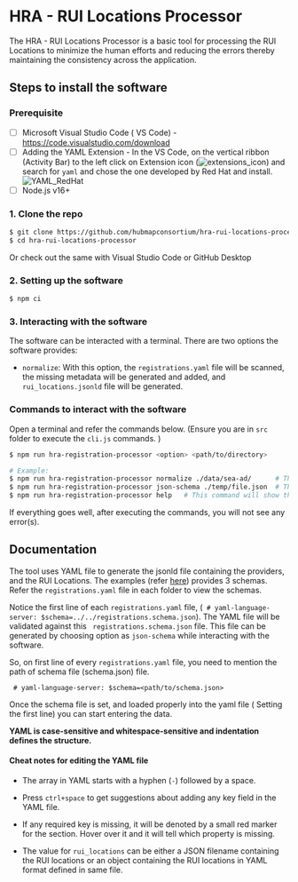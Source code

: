 # HRA - RUI  Locations Processor

The HRA - RUI Locations Processor is a basic tool for processing the RUI Locations to minimize the human efforts and reducing the errors thereby maintaining the consistency across the application.

## Steps to install the software

### Prerequisite

- [ ] Microsoft Visual Studio Code ( VS Code) - https://code.visualstudio.com/download
- [ ] Adding the YAML Extension - In the VS Code, on the vertical ribbon (Activity Bar) to the left click on Extension icon (![extensions_icon](https://github.com/hubmapconsortium/hra-rui-locations-processor/assets/88348124/9c2a58f6-d292-40cf-baf4-dae371c0f015)) and search for ```yaml``` and chose the one developed by Red Hat and install. 
    ![YAML_RedHat](https://github.com/hubmapconsortium/hra-rui-locations-processor/assets/88348124/9e88d2c7-b412-4f4f-9eff-6139b05d3fdf)
- [ ] Node.js v16+

### 1. Clone the repo

```bash
$ git clone https://github.com/hubmapconsortium/hra-rui-locations-processor.git
$ cd hra-rui-locations-processor
```

Or check out the same with Visual Studio Code or GitHub Desktop

### 2. Setting up the software

```bash
$ npm ci
```

### 3. Interacting with the software 

The software can be interacted with a terminal. There are two options the software provides:

- ```normalize```: With this option, the  ```registrations.yaml``` file will be scanned, the missing metadata will be generated and added, and ```rui_locations.jsonld``` file will be generated.

### Commands to interact with the software

​Open a terminal and refer the commands below. (Ensure you are in ```src``` folder to execute the ```cli.js``` commands. )

```bash
$ npm run hra-registration-processor <option> <path/to/directory>

# Example:
$ npm run hra-registration-processor normalize ./data/sea-ad/      # This command will normalize the registrations.yaml file. It will search for the file in '.data/sea-ad/' folder.
$ npm run hra-registration-processor json-schema ./temp/file.json  # This command will generate a new json-schema which will be used to validate against the registrations.yaml file. The new json-schema will be created in the temp folder, the file name will be file.json
$ npm run hra-registration-processor help 	# This command will show the help menu which displays the options and descriptions.
```

If everything goes well, after executing the commands, you will not see any error(s). 

## Documentation

The tool uses YAML file to generate the jsonld file containing the providers, and the RUI Locations. The examples (refer [here](https://github.com/hubmapconsortium/hra-rui-locations-processor/tree/develop/examples)) provides 3 schemas. Refer the ```registrations.yaml``` file in each folder to view the schemas. 

Notice the first line of each ```registrations.yaml``` file, (``` # yaml-language-server: $schema=../../registrations.schema.json```). The YAML file will be validated against this ``` registrations.schema.json``` file. This file can be generated by choosing option as ```json-schema``` while interacting with the software.

So, on first line of every ```registrations.yaml``` file, you need to mention the path of schema file (schema.json) file.

``` # yaml-language-server: $schema=<path/to/schema.json>```

Once the schema file is set, and loaded properly into the yaml file ( Setting the first line) you can start entering the data. 

**YAML is case-sensitive and whitespace-sensitive and indentation defines the structure.**

#### Cheat notes for editing the YAML file

- The array in YAML starts with a hyphen (```-```) followed by a space.

- Press ```ctrl+space``` to get suggestions about adding any key field in the YAML file.

- If any required key is missing, it will be denoted by a small red marker for the section. Hover over it and it will tell which property is missing. 

- The value for ```rui_locations``` can be either a JSON filename containing the RUI locations or an object containing the RUI locations in YAML format defined in same file.
